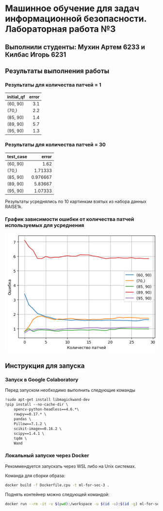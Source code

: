 # Машинное обучение для задач информационной безопасности. Лабораторная работа №3

## Выполнили студенты: Мухин Артем 6233 и Килбас Игорь 6231

## Результаты выполнения работы

### Результаты для количества патчей = 1
| initial_qf   |   error |
|:-------------|--------:|
| (60, 90)     |     3.1 |
| (70,)        |     2.2 |
| (85, 90)     |     1.4 |
| (89, 90)     |     5.7 |
| (95, 90)     |     1.3 |

### Результаты для количества патчей = 30
| test_case   |    error |
|:------------|---------:|
| (60, 90)    | 1.62     |
| (70,)       | 1.71333  |
| (85, 90)    | 0.976667 |
| (89, 90)    | 5.83667  |
| (95, 90)    | 1.07333  |

Результаты усреднялись по 10 картинкам взятых из набора данных RAISE1k.

### График зависимости ошибки от количества патчей используемых для усреднения

![](A2-study-results.png)

## Инструкция для запуска

### Запуск в Google Colaboratory

Перед запуском необходимо выполнить следующие команды 
```
!sudo apt-get install libmagickwand-dev
!pip install --no-cache-dir \
    opencv-python-headless==4.6.*\
    rawpy==0.17.* \
    pandas \
    Pillow==7.1.2 \
    scikit-image==0.16.2 \
    scipy==1.4.1 \
    tqdm \
    Wand
```

### Локальный запуске через Docker

Рекоммендуется запускать через WSL либо на Unix системах.

Команда для сборки образа:
```bash
docker build -f Dockerfile.cpu -t ml-for-sec-3 .
```

Поднять контейнер можно следующей командой:
```bash
docker run --rm -it -v $(pwd):/workspace -u $(id -u):$(id -g) ml-for-sec-3
```
